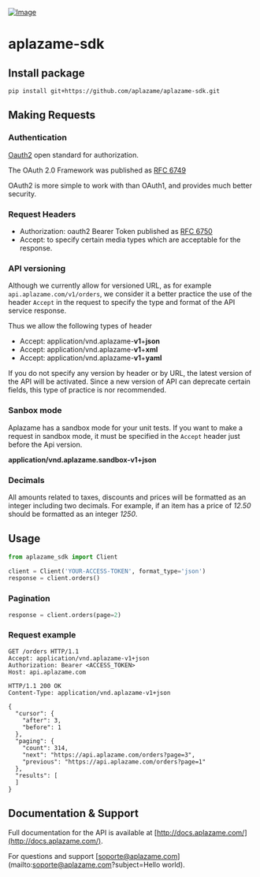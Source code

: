 [ ![Image](https://aplazame.com/static/img/banners/Banner-white-1.png "Aplazame") ](https://aplazame.com "Aplazame")

# aplazame-sdk


## Install package
```
pip install git+https://github.com/aplazame/aplazame-sdk.git
```

## Making Requests

### Authentication
[Oauth2](http://en.wikipedia.org/wiki/OAuth) open standard for authorization.

The OAuth 2.0 Framework was published as [RFC 6749](http://tools.ietf.org/html/rfc6749)

OAuth2 is more simple to work with than OAuth1, and provides much better security.


### Request Headers
* Authorization: oauth2 Bearer Token published as [RFC 6750](http://tools.ietf.org/html/rfc6750)
* Accept: to specify certain media types which are acceptable for the response.

### API versioning
Although we currently allow for versioned URL, as for example `api.aplazame.com/v1/orders`, we consider it a better practice the use of the header `Accept` in the request to specify the type and format of the API service response.

Thus we allow the following types of header

* Accept: application/vnd.aplazame-**v1**+**json**
* Accept: application/vnd.aplazame-**v1**+**xml**
* Accept: application/vnd.aplazame-**v1**+**yaml**

If you do not specify any version by header or by URL, the latest version of the API will be activated. Since a new version of API can deprecate certain fields, this type of practice is nor recommended.

### Sanbox mode
Aplazame has a sandbox mode for your unit tests. If you want to make a request in sandbox mode, it must be specified in the `Accept` header just before the Api version.

**application/vnd.aplazame.sandbox-v1+json**

### Decimals
All amounts related to taxes, discounts and prices will be formatted as an integer including two decimals. For example, if an item has a price of *12.50* should be formatted as an integer *1250*.


## Usage
```python
from aplazame_sdk import Client

client = Client('YOUR-ACCESS-TOKEN', format_type='json')
response = client.orders()
```

### Pagination
```python
response = client.orders(page=2)
```


### Request example

```http
GET /orders HTTP/1.1
Accept: application/vnd.aplazame-v1+json
Authorization: Bearer <ACCESS_TOKEN>
Host: api.aplazame.com
```

```http
HTTP/1.1 200 OK
Content-Type: application/vnd.aplazame-v1+json

{
  "cursor": {
    "after": 3,
    "before": 1
  },
  "paging": {
    "count": 314,
    "next": "https://api.aplazame.com/orders?page=3",
    "previous": "https://api.aplazame.com/orders?page=1"
  },
  "results": [
  ]
}
```

## Documentation & Support

Full documentation for the API is available at [http://docs.aplazame.com/](http://docs.aplazame.com/).

For questions and support [soporte@aplazame.com](mailto:soporte@aplazame.com?subject=Hello world).


